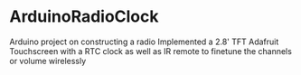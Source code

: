 # ArduinoRadioClock
Arduino project on constructing a radio
Implemented a 2.8' TFT Adafruit Touchscreen with a RTC clock as well as IR remote to finetune the channels or volume wirelessly
